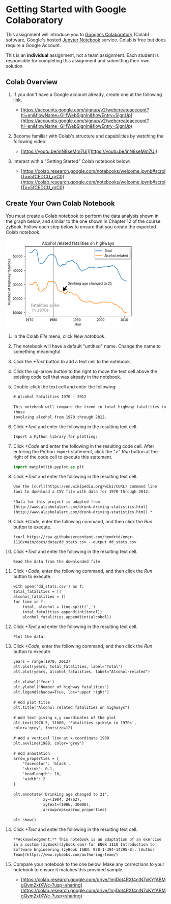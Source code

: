 # Getting Started with Google Colaboratory

This assignment will introduce you to [Google's
Colaboratory](https://colab.google/) (Colab) software, Google's hosted [Jupyter
Notebook](https://en.wikipedia.org/wiki/Project_Jupyter) service. Colab is free
but does require a Google Account.

This is an **individual** assignment, not a team assignment. Each student is
responsible for completing this assignment and submitting their own solution.

## Colab Overview

1. If you don't have a Google account already, create one at the following
   link.
   - [https://accounts.google.com/signup/v2/webcreateaccount?hl=en&flowName=GlifWebSignIn&flowEntry=SignUp](https://accounts.google.com/signup/v2/webcreateaccount?hl=en&flowName=GlifWebSignIn&flowEntry=SignUp)

1. Become familiar with Colab's structure and capabilities by watching the
   following video:
   - [https://youtu.be/inN8seMm7UI](https://youtu.be/inN8seMm7UI) 

1. Interact with a "Getting Started" Colab notebook below:
    - [https://colab.research.google.com/notebooks/welcome.ipynb#scrollTo=5fCEDCU_qrC0](https://colab.research.google.com/notebooks/welcome.ipynb#scrollTo=5fCEDCU_qrC0)

## Create Your Own Colab Notebook

You must create a Colab notebook to perform the data analysis shown in the
graph below, and similar to the one shown in Chapter 12 of the course zyBook.
Follow each step below to ensure that you create the expected Colab notebook.

![](img/plot.png)

1. In the Colab *File* menu, click *New notebook*.

1. The notebook will have a default "untitled" name. Change the name to
   something meaningful.

1. Click the *+Text* button to add a text cell to the notebook.

1. Click the up-arrow button to the right to move the text cell above the
   existing code cell that was already in the notebook.

1. Double-click the text cell and enter the following:
    ```
    # Alcohol Fatalities 1970 - 2012

    This notebook will compare the trend in total highway fatalities to those
    involving alcohol from 1970 through 2012.
    ```

1. Click *+Text* and enter the following in the resulting text cell.
    ```
    Import a Python library for plotting:
    ```

1. Click *+Code* and enter the following in the resulting code cell. After
   entering the Python `import` statement, click the ">" *Run* button at the
   right of the code cell to execute this statement.
    ```python
    import matplotlib.pyplot as plt
    ```

1. Click *+Text* and enter the following in the resulting text cell.
    ```
    Use the [curl](https://en.wikipedia.org/wiki/CURL) command line tool to download a CSV file with data for 1970 through 2012.
    
    *Data for this project is adapted from [http://www.alcoholalert.com/drunk-driving-statistics.html](http://www.alcoholalert.com/drunk-driving-statistics.html).* 
    ```

1. Click *+Code*, enter the following command, and then click the *Run* button
   to execute.
    ```
    !curl https://raw.githubusercontent.com/hendrtd/engr-1110/main/docs/data/dd_stats.csv --output dd_stats.csv
    ```

1. Click *+Text* and enter the following in the resulting text cell.
    ```
    Read the data from the downloaded file.
    ```

1. Click *+Code*, enter the following command, and then click the *Run* button
   to execute.
    ```
    with open('dd_stats.csv') as f:
    total_fatalities = []
    alcohol_fatalities = []
    for line in f:
        total, alcohol = line.split(',')
        total_fatalities.append(int(total))
        alcohol_fatalities.append(int(alcohol))
    ```

1. Click *+Text* and enter the following in the resulting text cell.
    ```
    Plot the data:
    ```

1. Click *+Code*, enter the following command, and then click the *Run* button
   to execute.
    ```
    years = range(1970, 2012)
    plt.plot(years, total_fatalities, label="Total")
    plt.plot(years, alcohol_fatalities, label="Alcohol-related")

    plt.xlabel('Year')
    plt.ylabel('Number of highway fatalities')
    plt.legend(shadow=True, loc="upper right")

    # Add plot title
    plt.title("Alcohol related fatalities on highways")

    # Add text giving x,y coordinates of the plot
    plt.text(1970.5, 11000, 'Fatalities spike\n in 1970s', color='grey', fontsize=12)

    # Add a vertical line at x-coordinate 1980
    plt.axvline(1980, color='grey')

    # Add annotation
    arrow_properties = {
        'facecolor': 'black',
        'shrink': 0.1,
        'headlength': 10,
        'width': 2
    }

    plt.annotate('Drinking age changed to 21',
                 xy=(1984, 24762),
                 xytext=(1986, 30000),
                 arrowprops=arrow_properties)

    plt.show()
    ```

1. Click *+Text* and enter the following in the resulting text cell.
    ```
    **Acknowledgment:** This notebook is an adaptation of an exercise in a custom [zyBook](zybook.com) for ENGR 1110 Introduction to Software Engineering (zyBook ISBN: 978-1-394-14295-8). [Author Team](https://www.zybooks.com/authoring-team/)
    ```

1. Compare your notebook to the one below. Make any corrections to your notebook to ensure it matches this provided sample.
    - [https://colab.research.google.com/drive/1mjDot4RXf4nIN7xKYfABMgQym2xtXWc-?usp=sharing](https://colab.research.google.com/drive/1mjDot4RXf4nIN7xKYfABMgQym2xtXWc-?usp=sharing)



